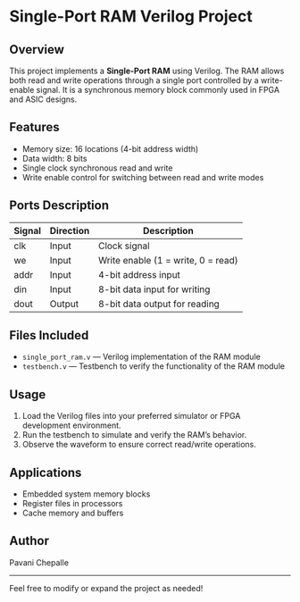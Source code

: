# Single-Port RAM Verilog Project

## Overview
This project implements a **Single-Port RAM** using Verilog. The RAM allows both read and write operations through a single port controlled by a write-enable signal. It is a synchronous memory block commonly used in FPGA and ASIC designs.

## Features
- Memory size: 16 locations (4-bit address width)
- Data width: 8 bits
- Single clock synchronous read and write
- Write enable control for switching between read and write modes

## Ports Description

| Signal | Direction | Description                    |
|--------|-----------|-------------------------------|
| clk    | Input     | Clock signal                  |
| we     | Input     | Write enable (1 = write, 0 = read) |
| addr   | Input     | 4-bit address input           |
| din    | Input     | 8-bit data input for writing |
| dout   | Output    | 8-bit data output for reading|

## Files Included
- `single_port_ram.v` — Verilog implementation of the RAM module
- `testbench.v` — Testbench to verify the functionality of the RAM module

## Usage
1. Load the Verilog files into your preferred simulator or FPGA development environment.
2. Run the testbench to simulate and verify the RAM’s behavior.
3. Observe the waveform to ensure correct read/write operations.

## Applications
- Embedded system memory blocks
- Register files in processors
- Cache memory and buffers

## Author
Pavani Chepalle

---

Feel free to modify or expand the project as needed!


  





